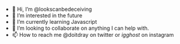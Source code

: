 - 👋 Hi, I’m @lookscanbedeceiving
- 👀 I’m interested in the future
- 🌱 I’m currently learning Javascript
- 💞️ I’m looking to collaborate on anything I can help with.
- 📫 How to reach me @doitdray on twitter or _igghost_ on instagram

<!---
lookscanbedeceiving/lookscanbedeceiving is a ✨ special ✨ repository because its `README.md` (this file) appears on your GitHub profile.
You can click the Preview link to take a look at your changes.
--->
